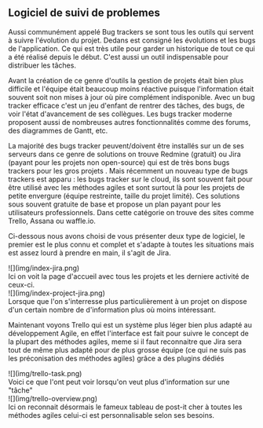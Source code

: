 
## Logiciel de suivi de problemes

Aussi communément appelé Bug trackers se sont tous les outils qui servent à suivre l'évolution du projet. Dedans est consigné les évolutions et les bugs de l'application. Ce qui est très utile pour garder un historique de tout ce qui a été réalisé depuis le début. C'est aussi un outil indispensable pour distribuer les tâches.

Avant la création de ce genre d'outils la gestion de projets était bien plus difficile et l'équipe était beaucoup moins réactive puisque l'information était souvent soit non mises à jour où pire complément indisponible. Avec un bug tracker efficace c'est un jeu d'enfant de rentrer des tâches, des bugs, de voir l'état d'avancement de ses collègues. Les bugs tracker moderne proposent aussi de nombreuses autres fonctionnalités comme des forums, des diagrammes de Gantt, etc.

La majorité des bugs tracker peuvent/doivent être installés sur un de ses serveurs dans ce genre de solutions on trouve Redmine (gratuit) ou Jira (payant pour les projets non open-source) qui est de très bons bugs trackers pour les gros projets . Mais récemment un nouveau type de bugs trackers est apparu : les bugs tracker sur le cloud, ils sont souvent fait pour être utilisé avec les méthodes agiles et sont surtout là pour les projets de petite envergure (équipe restreinte, taille du projet limité). Ces solutions sous souvent gratuite de base et propose un plan payant pour les utilisateurs professionnels. Dans cette catégorie on trouve des sites comme Trello, Assana ou waffle.io.

Ci-dessous nous avons choisi de vous présenter deux type de logiciel, le premier est le plus connu et complet et s'adapte à toutes les situations mais est assez lourd à prendre en main, il s'agit de Jira.

<div>![](img/index-jira.png)</div>
Ici on voit la page d'accueil avec tous les projets et les derniere activité de ceux-ci.

<div>![](img/index-project-jira.png)</div>
Lorsque que l'on s'interresse plus particulièrement à un projet on dispose d'un certain nombre de d'information plus où moins intéressant.


Maintenant voyons Trello qui est un système plus léger bien plus adapté au développement Agile, en effet l'interface est fait pour suivre le concept de la plupart des méthodes agiles, meme si il faut reconnaitre que Jira sera tout de même plus adapté pour de plus grosse équipe (ce qui ne suis pas les préconisation des méthodes agiles) grâce a des plugins dédiés

<div>![](img/trello-task.png)</div>
Voici ce que l'ont peut voir lorsqu'on veut plus d'information sur une "tâche"

<div>![](img/trello-overview.png)</div>
Ici on reconnait désormais le fameux tableau de post-it cher à toutes les méthodes agiles celui-ci est personnalisable selon ses besoins.

